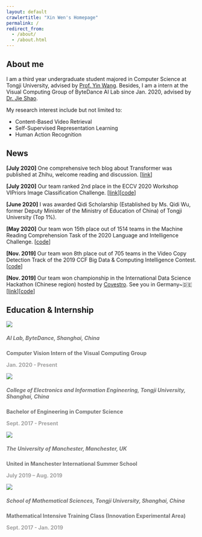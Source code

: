 ```yaml
---
layout: default
crawlertitle: "Xin Wen's Homepage"
permalink: /
redirect_from: 
  - /about/
  - /about.html
---
```


## About me

I am a third year undergraduate student majored in Computer Science at Tongji University, advised by [Prof. Yin Wang](http://web.eecs.umich.edu/~yinw/). 
Besides, I am a intern at the Visual Computing Group of ByteDance AI Lab since Jan. 2020, advised by [Dr. Jie Shao](https://www.linkedin.com/in/jieshao/).

My research interest include but not limited to:

- Content-Based Video Retrieval
- Self-Supervised Representation Learning
- Human Action Recognition

## News

**[July 2020]** One comprehensive tech blog about Transformer was published at Zhihu, welcome reading and discussion. \[[link](https://zhuanlan.zhihu.com/p/164568326)\]

**[July 2020]** Our team ranked 2nd place in the ECCV 2020 Workshop VIPriors Image Classification Challenge. \[[link](https://vipriors.github.io/challenges/#final-rankings)\]\[[code](https://github.com/DTennant/distill_visual_priors)\]

**[June 2020]** I was awarded Qidi Scholarship (Established by Ms. Qidi Wu, former Deputy Minister of the Ministry of Education of China) of Tongji University (Top 1%).

**[May 2020]** Our team won 15th place out of 1514 teams in the Machine Reading Comprehension Task of the 2020 Language and Intelligence Challenge. \[[code](https://github.com/xwen99/DuReader-Robust-With-Paddlehub)\]

**[Nov. 2019]** Our team won 8th place out of 705 teams in the Video Copy Detection Track of the 2019 CCF Big Data & Computing Intelligence Contest. \[[code](https://github.com/xwen99/CCF-BDCI-VideoCopyDetection)\]

**[Nov. 2019]** Our team won championship in the International Data Science Hackathon (Chinese region) hosted by [Covestro](https://www.covestro.com/en). See you in Germany~🇩🇪\[[link](https://www.linkedin.com/feed/update/urn:li:activity:6599863028911575040/)\]\[[code](https://github.com/ganler/ParticleFormationChampionSolution-TJ)\]

## Education & Internship

<link rel="stylesheet" href="/assets/css/education.css">
<div class="education">
  <div class="left"><img src="{{ site.images | relative_url }}/lab.png"></div>
  <div class="right"><h5 style="color:#707070">AI Lab, ByteDance, Shanghai, China</h5>
    <a class="author"><b style="color:#707070">Computer Vision Intern of the Visual Computing Group</b></a>
    <p class="venue"><b style="color:#A0A0A0">Jan. 2020 - Present</b></p>
  </div>
</div>
<div class="education">
  <div class="left"><img src="{{ site.images | relative_url }}/tongji.png"></div>
  <div class="right"><h5 style="color:#707070">College of Electronics and Information Engineering, Tongji University, Shanghai, China</h5>
    <a class="author"><b style="color:#707070">Bachelor of Engineering in Computer Science</b></a>
    <p class="venue"><b style="color:#A0A0A0">Sept. 2017 - Present</b></p>
  </div>
</div>
<div class="education">
  <div class="left"><img src="{{ site.images | relative_url }}/manchester.jpeg"></div>
  <div class="right"><h5 style="color:#707070">The University of Manchester, Manchester, UK</h5>
    <a class="author"><b style="color:#707070">United in Manchester International Summer School</b></a>
    <p class="venue"><b style="color:#A0A0A0">July 2019 – Aug. 2019</b></p>
  </div>
</div>
<div class="education">
  <div class="left"><img src="{{ site.images | relative_url }}/tongji.png"></div>
  <div class="right"><h5 style="color:#707070">School of Mathematical Sciences, Tongji University, Shanghai, China</h5>
    <a class="author"><b style="color:#707070">Mathematical Intensive Training Class (Innovation Experimental Area)</b></a>
    <p class="venue"><b style="color:#A0A0A0">Sept. 2017 - Jan. 2019</b></p>
  </div>
</div>